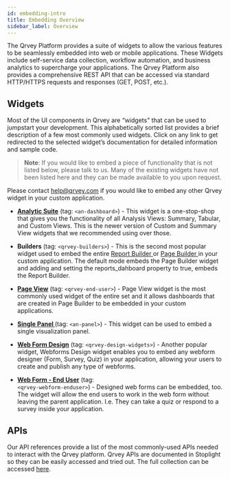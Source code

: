 ```yaml
---
id: embedding-intro
title: Embedding Overview
sidebar_label: Overview
---
```


<div style={{textAlign: "justify"}}>

The Qrvey Platform provides a suite of widgets to allow the various features to be seamlessly embedded into web or mobile applications. These Widgets include self-service data collection, workflow automation, and business analytics to supercharge your applications. The Qrvey Platform also provides a comprehensive REST API that can be accessed via standard HTTP/HTTPS requests and responses (GET, POST, etc.).

## Widgets

Most of the UI components in Qrvey are “widgets" that can be used to jumpstart your development. This alphabetically sorted list provides a brief description of a few most commonly used widgets. Click on any link to get redirected to the selected widget’s documentation for detailed information and sample code. 

>**Note**: If you would like to embed a piece of functionality that is not listed below, please talk to us. Many of the existing widgets have not been listed here and they can be made available to you upon request. 

Please contact help@qrvey.com if you would like to embed any other Qrvey widget in your custom application.

* <a href="/docs/embedding/widgets/analytics/analytic-suite/" target="_blank"> <strong>Analytic Suite</strong></a>
(tag: <code>&lt;an-dashboard&gt;</code>) - This widget is a one-stop-shop that gives you the functionality of all Analysis Views: Summary, Tabular, and Custom Views. This is the newer version of Custom and Summary View widgets that we recommended using over those. 

* **Builders** (tag: <code>&lt;qrvey-builders&gt;</code>) - This is the second most popular widget used to embed the entire <a href="/docs/embedding/widgets/app-building/widget-report-builder/"> Report Builder </a> or <a href="/docs/embedding/widgets/app-building/widget-page-builder/">Page Builder </a>
 in your custom application. The default mode embeds the Page Builder widget and adding and setting the reports_dahboard property to true, embeds the Report Builder.

* <a href="/docs/embedding/widgets/app-building/widget-page-view" target="_blank"><strong>Page View</strong></a> (tag: <code>&lt;qrvey-end-user&gt;</code>) - Page View widget is the most commonly used widget of the entire set and it allows dashboards that are created in Page Builder to be embedded in your custom applications.

* <a href="/docs/embedding/widgets/analytics/single-panel/"><strong>Single Panel </strong></a> (tag: <code>&lt;an-panel&gt;</code>) - This widget can be used to embed a single visualization panel.

* <a href="/docs/embedding/widgets/data-sources/widget-webforms/"><strong>Web Form Design</strong></a> (tag: <code>&lt;qrvey-design-widgets&gt;</code>) - Another popular widget, Webforms Design widget enables you to embed any webform designer (Form, Survey, Quiz) in your application, allowing your users to create and publish any type of webforms.

* **<a href="/docs/embedding/widgets/automation/widget-automation/"><strong>Web Form - End User</strong></a>** (tag: <code> &lt;qrvey-webform-enduser&gt;</code>) - Designed web forms can be embedded, too. The widget will allow the end users to work in the web form without leaving the parent application. I.e. They can take a quiz or respond to a survey inside your application.


## APIs

Our API references provide a list of the most commonly-used APIs needed to interact with the Qrvey platform. Qrvey APIs are documented in Stoplight so they can be easily accessed and tried out. The full collection can be accessed <a href="https://tinyurl.com/atuznk6u">here</a>.

</div>
